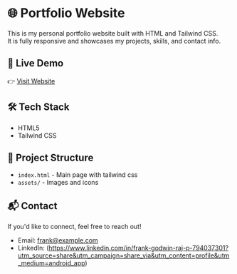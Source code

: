 # 🌐 Portfolio Website

This is my personal portfolio website built with HTML and Tailwind CSS.  
It is fully responsive and showcases my projects, skills, and contact info.

## 🚀 Live Demo
👉 [Visit Website](https://frankieegodwin.github.io/Portfolio-Website/)

## 🛠️ Tech Stack
- HTML5
- Tailwind CSS

## 📂 Project Structure
- `index.html` - Main page with tailwind css
- `assets/` - Images and icons

## 📬 Contact
If you'd like to connect, feel free to reach out!

- Email: frank@example.com
- LinkedIn: (https://www.linkedin.com/in/frank-godwin-raj-p-794037301?utm_source=share&utm_campaign=share_via&utm_content=profile&utm_medium=android_app)

